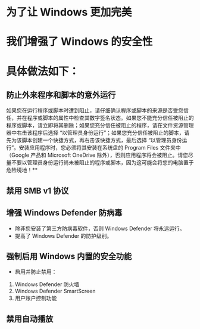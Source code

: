 # 为了让 Windows 更加完美
# 我们增强了 Windows 的安全性
# 具体做法如下：

## 防止外来程序和脚本的意外运行

如果您在运行程序或脚本时遭到阻止，请仔细确认程序或脚本的来源是否受您信任，并在程序或脚本的属性中检查其数字签名状态。如果您不能充分信任被阻止的程序或脚本，请立即将其删除；如果您充分信任被阻止的程序，请在文件资源管理器中右击该程序后选择 “以管理员身份运行”；如果您充分信任被阻止的脚本，请先为该脚本创建一个快捷方式，再右击该快捷方式，最后选择 “以管理员身份运行”。安装应用程序时，您必须将其安装在系统盘的 Program Files 文件夹中（Google 产品和 Microsoft OneDrive 除外），否则应用程序将会被阻止。请您尽量不要以管理员身份运行尚未被阻止的程序或脚本，因为这可能会将您的电脑置于危险境地！**

## 禁用 SMB v1 协议
## 增强 Windows Defender 防病毒
* 除非您安装了第三方防病毒软件，否则 Windows Defender 将永远运行。
* 提高了 Windows Defender 的防护级别。
## 强制启用 Windows 内置的安全功能
* 启用并防止禁用：
1. Windows Defender 防火墙
2. Windows Defender SmartScreen
3. 用户账户控制功能
## 禁用自动播放

